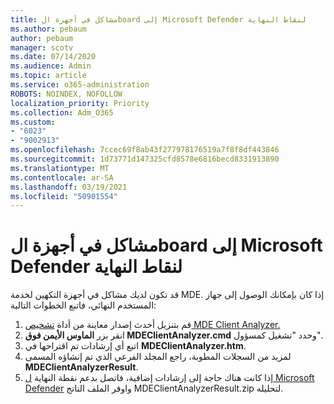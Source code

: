 ```yaml
---
title: مشاكل في أجهزة الboard إلى Microsoft Defender لنقاط النهاية
ms.author: pebaum
author: pebaum
manager: scotv
ms.date: 07/14/2020
ms.audience: Admin
ms.topic: article
ms.service: o365-administration
ROBOTS: NOINDEX, NOFOLLOW
localization_priority: Priority
ms.collection: Adm_O365
ms.custom:
- "6023"
- "9002913"
ms.openlocfilehash: 7ccec69f8ab43f277978176519a7f8f8df443846
ms.sourcegitcommit: 1d73771d147325cfd8578e6816becd8331913890
ms.translationtype: MT
ms.contentlocale: ar-SA
ms.lasthandoff: 03/19/2021
ms.locfileid: "50901554"
---
```

# <a name="issues-with-onboarding-machines-to-microsoft-defender-for-endpoints"></a>مشاكل في أجهزة الboard إلى Microsoft Defender لنقاط النهاية

قد تكون لديك مشاكل في أجهزة التكهين لخدمة MDE. إذا كان بإمكانك الوصول إلى جهاز المستخدم النهائي، فاتبع الخطوات التالية:

1. قم بتنزيل أحدث إصدار معاينة من أداة [تشخيص MDE Client Analyzer.](https://aka.ms/betamdeanalyzer)
2. انقر بزر **الماوس الأيمن فوق MDEClientAnalyzer.cmd** وحدد "تشغيل كمسؤول".
3. اتبع أي إرشادات تم اقتراحها في **MDEClientAnalyzer.htm**.
4. لمزيد من السجلات المطوبة، راجع المجلد الفرعي الذي تم إنشاؤه المسمى **MDEClientAnalyzerResult**.
5. إذا كانت هناك حاجة إلى إرشادات إضافية، فاتصل بدعم نقطة النهاية [ل Microsoft Defender](https://docs.microsoft.com/windows/security/threat-protection/microsoft-defender-atp/contact-support) واوفر الملف الناتج MDEClientAnalyzerResult.zip لتحليله.
